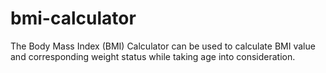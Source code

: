 # bmi-calculator
The Body Mass Index (BMI) Calculator can be used to calculate BMI value and corresponding weight status while taking age into consideration.

